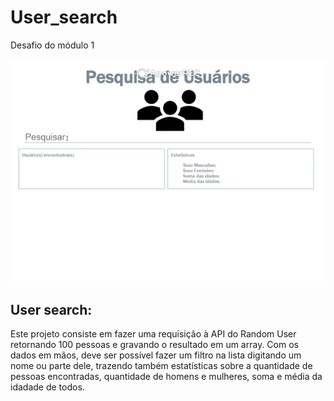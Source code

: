 # User_search
Desafio do módulo 1

![](https://github.com/Emerson1796/User_search/blob/master/pesquisa.gif)

## User search:
Este projeto consiste em fazer uma requisição à API do Random User retornando 100 pessoas e gravando o resultado em um array.
Com os dados em mãos, deve ser possível fazer um filtro na lista digitando um nome ou parte dele,
trazendo também estatísticas sobre a quantidade de pessoas encontradas,
quantidade de homens e mulheres, soma e média da idadade de todos.
